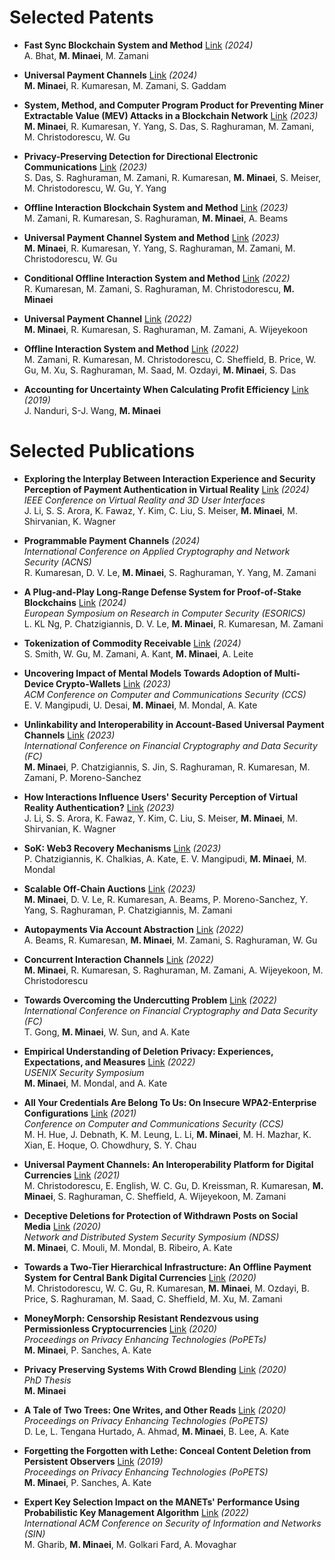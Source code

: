 # Selected Patents
- **Fast Sync Blockchain System and Method** [Link](https://patents.google.com/patent/WO2024026321A1) *(2024)*  
  A. Bhat, **M. Minaei**, M. Zamani

- **Universal Payment Channels** [Link](https://patents.google.com/patent/US11556909B2) *(2024)*  
  **M. Minaei**, R. Kumaresan, M. Zamani, S. Gaddam

- **System, Method, and Computer Program Product for Preventing Miner Extractable Value (MEV) Attacks in a Blockchain Network** [Link](https://patents.google.com/patent/WO2023250073A1) *(2023)*  
  **M. Minaei**, R. Kumaresan, Y. Yang, S. Das, S. Raghuraman, M. Zamani, M. Christodorescu, W. Gu

- **Privacy-Preserving Detection for Directional Electronic Communications** [Link](https://patents.google.com/patent/WO2023250073A1) *(2023)*  
  S. Das, S. Raghuraman, M. Zamani, R. Kumaresan, **M. Minaei**, S. Meiser, M. Christodorescu, W. Gu, Y. Yang

- **Offline Interaction Blockchain System and Method** [Link](https://patents.google.com/patent/WO2023177902A1) *(2023)*  
  M. Zamani, R. Kumaresan, S. Raghuraman, **M. Minaei**, A. Beams

- **Universal Payment Channel System and Method** [Link](https://patents.google.com/patent/WO2023108127A1) *(2023)*  
  **M. Minaei**, R. Kumaresan, Y. Yang, S. Raghuraman, M. Zamani, M. Christodorescu, W. Gu

- **Conditional Offline Interaction System and Method** [Link](https://patents.google.com/patent/US20220353058A1) *(2022)*  
  R. Kumaresan, M. Zamani, S. Raghuraman, M. Christodorescu, **M. Minaei**

- **Universal Payment Channel** [Link](https://patents.google.com/patent/WO2022192658A1) *(2022)*  
  **M. Minaei**, R. Kumaresan, S. Raghuraman, M. Zamani, A. Wijeyekoon

- **Offline Interaction System and Method** [Link](https://patents.google.com/patent/WO2022020523A1) *(2022)*  
  M. Zamani, R. Kumaresan, M. Christodorescu, C. Sheffield, B. Price, W. Gu, M. Xu, S. Raghuraman, M. Saad, M. Ozdayi, **M. Minaei**, S. Das

- **Accounting for Uncertainty When Calculating Profit Efficiency** [Link](https://patents.google.com/patent/US20190026742A1) *(2019)*  
  J. Nanduri, S-J. Wang, **M. Minaei**



# Selected Publications

- **Exploring the Interplay Between Interaction Experience and Security Perception of Payment Authentication in Virtual Reality** [Link](https://www.pure.ed.ac.uk/ws/portalfiles/portal/455553201/LiEtalIEEEVRW2024ExploringTheInterplay.pdf) *(2024)*  
  *IEEE Conference on Virtual Reality and 3D User Interfaces*  
  J. Li, S. S. Arora, K. Fawaz, Y. Kim, C. Liu, S. Meiser, **M. Minaei**, M. Shirvanian, K. Wagner

- **Programmable Payment Channels** *(2024)*  
  *International Conference on Applied Cryptography and Network Security (ACNS)*  
  R. Kumaresan, D. V. Le, **M. Minaei**, S. Raghuraman, Y. Yang, M. Zamani

- **A Plug-and-Play Long-Range Defense System for Proof-of-Stake Blockchains** [Link](https://eprint.iacr.org/2024/684.pdf) *(2024)*  
  *European Symposium on Research in Computer Security (ESORICS)*  
  L. KL Ng, P. Chatzigiannis, D. V. Le, **M. Minaei**, R. Kumaresan, M. Zamani

- **Tokenization of Commodity Receivable** [Link](https://www.tdcommons.org/cgi/viewcontent.cgi?article=7835&context=dpubs_series) *(2024)*  
  S. Smith, W. Gu, M. Zamani, A. Kant, **M. Minaei**, A. Leite

- **Uncovering Impact of Mental Models Towards Adoption of Multi-Device Crypto-Wallets** [Link](https://eprint.iacr.org/2024/684.pdf) *(2023)*  
  *ACM Conference on Computer and Communications Security (CCS)*  
  E. V. Mangipudi, U. Desai, **M. Minaei**, M. Mondal, A. Kate

- **Unlinkability and Interoperability in Account-Based Universal Payment Channels** [Link](https://eprint.iacr.org/2023/916.pdf) *(2023)*  
  *International Conference on Financial Cryptography and Data Security (FC)*  
  **M. Minaei**, P. Chatzigiannis, S. Jin, S. Raghuraman, R. Kumaresan, M. Zamani, P. Moreno-Sanchez

- **How Interactions Influence Users' Security Perception of Virtual Reality Authentication?** [Link](https://arxiv.org/pdf/2303.11575) *(2023)*  
  J. Li, S. S. Arora, K. Fawaz, Y. Kim, C. Liu, S. Meiser, **M. Minaei**, M. Shirvanian, K. Wagner

- **SoK: Web3 Recovery Mechanisms** [Link](https://eprint.iacr.org/2023/1575.pdf) *(2023)*  
  P. Chatzigiannis, K. Chalkias, A. Kate, E. V. Mangipudi, **M. Minaei**, M. Mondal

- **Scalable Off-Chain Auctions** [Link](https://eprint.iacr.org/2023/1454.pdf) *(2023)*  
  **M. Minaei**, D. V. Le, R. Kumaresan, A. Beams, P. Moreno-Sanchez, Y. Yang, S. Raghuraman, P. Chatzigiannis, M. Zamani

- **Autopayments Via Account Abstraction** [Link](https://www.tdcommons.org/cgi/viewcontent.cgi?article=6403&context=dpubs_series) *(2022)*  
  A. Beams, R. Kumaresan, **M. Minaei**, M. Zamani, S. Raghuraman, W. Gu

- **Concurrent Interaction Channels** [Link](https://www.tdcommons.org/cgi/viewcontent.cgi?article=5989&context=dpubs_series) *(2022)*  
  **M. Minaei**, R. Kumaresan, S. Raghuraman, M. Zamani, A. Wijeyekoon, M. Christodorescu

- **Towards Overcoming the Undercutting Problem** [Link](https://arxiv.org/pdf/2007.11480.pdf) *(2022)*  
  *International Conference on Financial Cryptography and Data Security (FC)*  
  T. Gong, **M. Minaei**, W. Sun, and A. Kate

- **Empirical Understanding of Deletion Privacy: Experiences, Expectations, and Measures** [Link](https://www.usenix.org/system/files/sec22-minaei.pdf) *(2022)*  
  *USENIX Security Symposium*  
  **M. Minaei**, M. Mondal, and A. Kate

- **All Your Credentials Are Belong To Us: On Insecure WPA2-Enterprise Configurations** [Link](https://par.nsf.gov/servlets/purl/10358543) *(2021)*  
  *Conference on Computer and Communications Security (CCS)*  
  M. H. Hue, J. Debnath, K. M. Leung, L. Li, **M. Minaei**, M. H. Mazhar, K. Xian, E. Hoque, O. Chowdhury, S. Y. Chau

- **Universal Payment Channels: An Interoperability Platform for Digital Currencies** [Link](https://arxiv.org/pdf/2109.12194) *(2021)*  
  M. Christodorescu, E. English, W. C. Gu, D. Kreissman, R. Kumaresan, **M. Minaei**, S. Raghuraman, C. Sheffield, A. Wijeyekoon, M. Zamani

- **Deceptive Deletions for Protection of Withdrawn Posts on Social Media** [Link](https://arxiv.org/pdf/2005.14113.pdf) *(2020)*  
  *Network and Distributed System Security Symposium (NDSS)*  
  **M. Minaei**, C. Mouli, M. Mondal, B. Ribeiro, A. Kate

- **Towards a Two-Tier Hierarchical Infrastructure: An Offline Payment System for Central Bank Digital Currencies** [Link](https://arxiv.org/pdf/2012.08003) *(2020)*  
  M. Christodorescu, W. C. Gu, R. Kumaresan, **M. Minaei**, M. Ozdayi, B. Price, S. Raghuraman, M. Saad, C. Sheffield, M. Xu, M. Zamani

- **MoneyMorph: Censorship Resistant Rendezvous using Permissionless Cryptocurrencies** [Link](https://content.sciendo.com/view/journals/popets/2020/3/article-p404.pdf) *(2020)*  
  *Proceedings on Privacy Enhancing Technologies (PoPETs)*  
  **M. Minaei**, P. Sanches, A. Kate

- **Privacy Preserving Systems With Crowd Blending** [Link](https://hammer.purdue.edu/articles/thesis/Privacy_Preserving_Systems_With_Crowd_Blending/13100150) *(2020)*  
  *PhD Thesis*  
  **M. Minaei**

- **A Tale of Two Trees: One Writes, and Other Reads** [Link](https://petsymposium.org/popets/2020/popets-2020-0039.pdf) *(2020)*  
  *Proceedings on Privacy Enhancing Technologies (PoPETS)*  
  D. Le, L. Tengana Hurtado, A. Ahmad, **M. Minaei**, B. Lee, A. Kate

- **Forgetting the Forgotten with Lethe: Conceal Content Deletion from Persistent Observers** [Link](https://hal.science/hal-01959119v1/file/Minaei-etal_Lethe-ContentDeletionPrivacy_PETS2019.pdf) *(2019)*  
  *Proceedings on Privacy Enhancing Technologies (PoPETS)*  
  **M. Minaei**, P. Sanches, A. Kate

- **Expert Key Selection Impact on the MANETs' Performance Using Probabilistic Key Management Algorithm** [Link](https://d1wqtxts1xzle7.cloudfront.net/51199987/Expert_key_selection_impact_on_the_MANET20170105-21279-ds37wy-libre.pdf?1483614453=&response-content-disposition=inline%3B+filename%3DExpert_key_selection_impact_on_the_MANET.pdf&Expires=1724266740&Signature=LQxAk1bXWwPo4eevWclAazm4v-7fdcyzlcgYMa8OxaN8Rhuk8rzMzDRyeva8w7VuzFmtvfO--dKvHy7OOTQx-93MiUjnuBdCMAgBdB-oDfPGpR8d52ow3sNCq4UWqbpVpxFWS-VvX8zPW5vbS6NyfAmcWt3yk0N5Loe-HAMyBya8nWgEL4UjPffXERw5K6icl-oGl51Da7ux1-Nq8mJ4EgbsWEboxNDN7LmgX9sJLmmSilahPWSu4YkZhmp5B3iTfDMdXTQaAzncLlW580lv-xlfvA8IutTZzrAf8OoKNtu1lAF4GKkli~sIsk2PrIaos67ZwmKYK~ScYm9XKYkYsQ__&Key-Pair-Id=APKAJLOHF5GGSLRBV4ZA)  *(2022)*  
  *International ACM Conference on Security of Information and Networks (SIN)*  
  M. Gharib, **M. Minaei**, M. Golkari Fard, A. Movaghar




